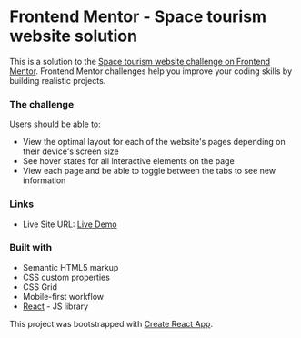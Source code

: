 # Frontend Mentor - Space tourism website solution

This is a solution to the [Space tourism website challenge on Frontend Mentor](https://www.frontendmentor.io/challenges/space-tourism-multipage-website-gRWj1URZ3). Frontend Mentor challenges help you improve your coding skills by building realistic projects. 

### The challenge

Users should be able to:

- View the optimal layout for each of the website's pages depending on their device's screen size
- See hover states for all interactive elements on the page
- View each page and be able to toggle between the tabs to see new information

### Links

- Live Site URL: [Live Demo](https://seiwan-khalni-space-tourism.netlify.app/)

### Built with

- Semantic HTML5 markup
- CSS custom properties
- CSS Grid
- Mobile-first workflow
- [React](https://reactjs.org/) - JS library

This project was bootstrapped with [Create React App](https://github.com/facebook/create-react-app).


